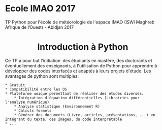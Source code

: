 # Ecole IMAO 2017
TP Python pour l'école de météorologie de l'espace IMAO (ISWI Maghreb Afrique de l’Ouest) - Abidjan 2017

<center><h1>Introduction à Python</h1></center>
Ce TP a pour but l'initiation: des étudiants en mastère, des doctorants et éventuellement des enseignants, à l'utilisation de Python pour apprendre à développer des codes interfacés et adaptés à leurs projets d'étude. Les avantages de python sont multiples:
    
    * Gratuit
    * Compatibilité entre les OS
    * Plateforme unique permettant de réaliser des études diverses:
        * Intégration d'équation différentielles (Librairies pour l'analyse numérique)
        * Analyse statistique (Environnement R)
        * Calculs formels 
        * Générer des documents (Livre, articles, présentations, ...) en intégrant du texte, des images, du code interprétable
    * ...


